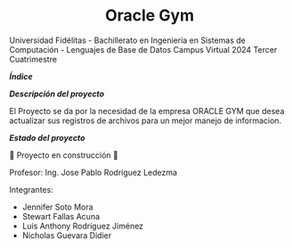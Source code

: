 <h1 align="center"> Oracle Gym </h1>

Universidad Fidélitas - Bachillerato en Ingeniería en Sistemas de Computación - Lenguajes de Base de Datos Campus Virtual 2024 Tercer Cuatrimestre 

***Índice***

***Descripción del proyecto***

El Proyecto se da por la necesidad de la empresa ORACLE GYM que desea actualizar sus registros de archivos para un mejor manejo de informacion. 

***Estado del proyecto***

:construction: Proyecto en construcción :construction:

Profesor:  Ing. Jose Pablo Rodríguez Ledezma

Integrantes: 
* Jennifer Soto Mora 
* Stewart Fallas Acuna 
* Luis Anthony Rodríguez Jiménez 
* Nicholas Guevara Didier 
